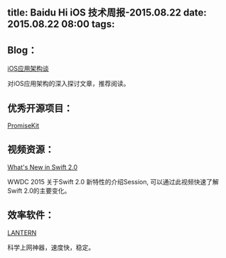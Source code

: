 title: Baidu Hi iOS 技术周报-2015.08.22
date: 2015.08.22 08:00
tags:
---
## Blog：

[iOS应用架构谈](http://casatwy.com/iosying-yong-jia-gou-tan-kai-pian.html "this")  

对iOS应用架构的深入探讨文章，推荐阅读。

## 优秀开源项目：

[PromiseKit](https://github.com/mxcl/PromiseKit)

## 视频资源：

[What's New in Swift 2.0](https://developer.apple.com/videos/wwdc/2015/?id=106)

WWDC 2015 关于Swift 2.0 新特性的介绍Session, 可以通过此视频快速了解Swift 2.0的主要变化。

## 效率软件：

[LANTERN](https://getlantern.org/)

科学上网神器，速度快，稳定。
